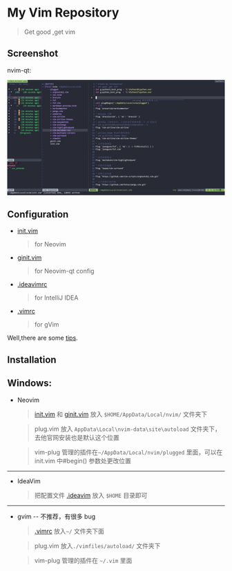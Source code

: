 # My Vim Repository

> Get good ,get vim



## Screenshot
nvim-qt:

![test](./example.png)



## Configuration
* [init.vim](./init.vim)
  > for Neovim

* [ginit.vim](./ginit.vim)
  > for Neovim-qt config

* [.ideavimrc](./.ideavimrc)

  > for IntelliJ IDEA

* [.vimrc](./.vimrc)

  > for gVim

Well,there are some [tips](./Tips.md).

## Installation


**Windows:**
---



* Neovim

  > [init.vim](./init.vim) 和 [ginit.vim](./ginit.vim)  放入 `$HOME/AppData/Local/nvim/`  文件夹下

  > plug.vim  放入 `AppData\Local\nvim-data\site\autoload` 文件夹下，去他官网安装也是默认这个位置

  > vim-plug 管理的插件在`~/AppData/Local/nvim/plugged` 里面，可以在 init.vim 中#begin() 参数处更改位置

---


  * IdeaVim

      >  把配置文件 [.ideavim](./.ideavimrc) 放入 `$HOME`  目录即可
  ---


  * gvim -- 不推荐，有很多 bug

    > [.vimrc](./vimrc)  放入`~/` 文件夹下面

    > plug.vim 放入`./vimfiles/autoload/` 文件夹下


    > vim-plug 管理的插件在 `~/.vim` 里面



